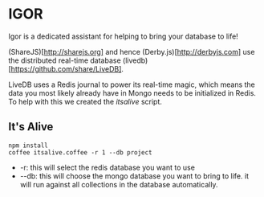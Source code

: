 # IGOR

Igor is a dedicated assistant for helping to bring your database to life!

(ShareJS)[http://sharejs.org] and hence (Derby.js)[http://derbyjs.com] use the distributed real-time database
(livedb)[https://github.com/share/LiveDB].

LiveDB uses a Redis journal to power its real-time magic, which means the data
you most likely already have in Mongo needs to be initialized in Redis. To help
with this we created the *itsalive* script.


## It's Alive

```
npm install
coffee itsalive.coffee -r 1 --db project
```

* -r: this will select the redis database you want to use
* --db: this will choose the mongo database you want to bring to life. it will run against all collections in the database automatically.
